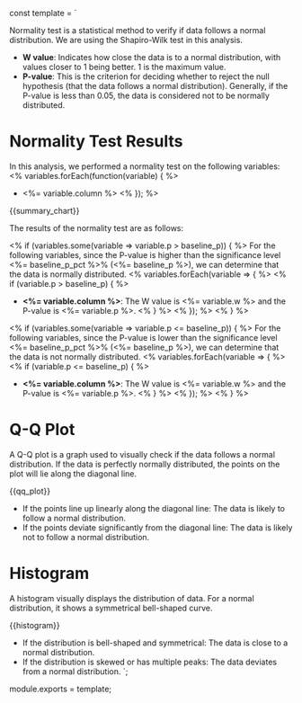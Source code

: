 const template = `

Normality test is a statistical method to verify if data follows a normal distribution. We are using the Shapiro-Wilk test in this analysis.

*   **W value**: Indicates how close the data is to a normal distribution, with values closer to 1 being better. 1 is the maximum value.
*   **P-value**: This is the criterion for deciding whether to reject the null hypothesis (that the data follows a normal distribution). Generally, if the P-value is less than 0.05, the data is considered not to be normally distributed.

# Normality Test Results

In this analysis, we performed a normality test on the following variables:
<% variables.forEach(function(variable) { %>
* <%= variable.column %>
<% }); %>

{{summary_chart}}


The results of the normality test are as follows:

<% if (variables.some(variable => variable.p > baseline_p)) { %>
For the following variables, since the P-value is higher than the significance level <%= baseline_p_pct %>% (<%= baseline_p %>), we can determine that the data is normally distributed.
  <% variables.forEach(variable => { %>
    <% if (variable.p > baseline_p) { %>
* **<%= variable.column %>**: The W value is <%= variable.w %> and the P-value is <%= variable.p %>.
    <% } %>
  <% }); %>
<% } %>

<% if (variables.some(variable => variable.p <= baseline_p)) { %>
For the following variables, since the P-value is lower than the significance level <%= baseline_p_pct %>% (<%= baseline_p %>), we can determine that the data is not normally distributed.
  <% variables.forEach(variable => { %>
    <% if (variable.p <= baseline_p) { %>
* **<%= variable.column %>**: The W value is <%= variable.w %> and the P-value is <%= variable.p %>.
    <% } %>
  <% }); %>
<% } %>


# Q-Q Plot

A Q-Q plot is a graph used to visually check if the data follows a normal distribution. If the data is perfectly normally distributed, the points on the plot will lie along the diagonal line.

{{qq_plot}}

*   If the points line up linearly along the diagonal line: The data is likely to follow a normal distribution.
*   If the points deviate significantly from the diagonal line: The data is likely not to follow a normal distribution.

# Histogram

A histogram visually displays the distribution of data. For a normal distribution, it shows a symmetrical bell-shaped curve.

{{histogram}}

*   If the distribution is bell-shaped and symmetrical: The data is close to a normal distribution.
*   If the distribution is skewed or has multiple peaks: The data deviates from a normal distribution.
`;

module.exports = template; 